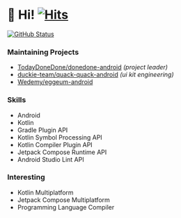 # 👋 Hi! [![Hits](https://hits.seeyoufarm.com/api/count/incr/badge.svg?url=https%3A%2F%2Fgithub.com%2Fjisungbin%2Fjisungbin&count_bg=%2396D667&title_bg=%23555555&icon=ghostery.svg&icon_color=%23FFFFFF&title=see+my+profile&edge_flat=false)](https://github.com/jisungbin/fashion-guide)

<a href="https://github.com/jisungbin"><img alt="GitHub Status" src="https://github-readme-stats.vercel.app/api?username=jisungbin&hide=contribs&show_icons=true&include_all_commits=true&count_private=true"/></a>

### Maintaining Projects

- [TodayDoneDone/donedone-android](https://github.com/TodayDoneDone/donedone-android) *(project leader)*
- [duckie-team/quack-quack-android](https://github.com/duckie-team/quack-quack-android) *(ui kit engineering)*
- [Wedemy/eggeum-android](https://github.com/Wedemy/eggeum-android)

### Skills

- Android
- Kotlin
- Gradle Plugin API
- Kotlin Symbol Processing API
- Kotlin Compiler Plugin API
- Jetpack Compose Runtime API
- Android Studio Lint API

### Interesting

- Kotlin Multiplatform
- Jetpack Compose Multiplatform
- Programming Language Compiler
